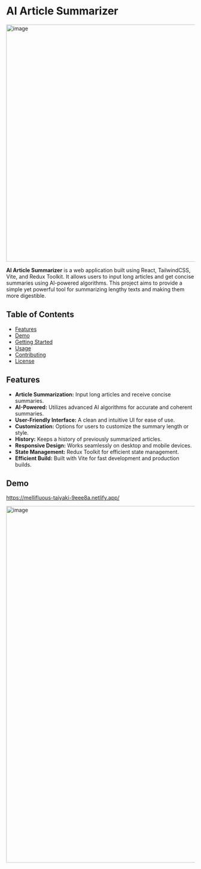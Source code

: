# AI Article Summarizer

<img width="632" alt="image" src="https://github.com/roshan07273/AI_Article_Summarizer_Project/assets/77711686/335322c9-2c1a-40ab-9b0a-94756c76b5e5">


**AI Article Summarizer** is a web application built using React, TailwindCSS, Vite, and Redux Toolkit. It allows users to input long articles and get concise summaries using AI-powered algorithms. This project aims to provide a simple yet powerful tool for summarizing lengthy texts and making them more digestible.

## Table of Contents

- [Features](#features)
- [Demo](#demo)
- [Getting Started](#getting-started)
- [Usage](#usage)
- [Contributing](#contributing)
- [License](#license)

## Features

- **Article Summarization:** Input long articles and receive concise summaries.
- **AI-Powered:** Utilizes advanced AI algorithms for accurate and coherent summaries.
- **User-Friendly Interface:** A clean and intuitive UI for ease of use.
- **Customization:** Options for users to customize the summary length or style.
- **History:** Keeps a history of previously summarized articles.
- **Responsive Design:** Works seamlessly on desktop and mobile devices.
- **State Management:** Redux Toolkit for efficient state management.
- **Efficient Build:** Built with Vite for fast development and production builds.

## Demo

https://mellifluous-taiyaki-9eee8a.netlify.app/

<img width="950" alt="image" src="https://github.com/roshan07273/AI_Article_Summarizer_Project/assets/77711686/79ab3e33-2c46-4bb0-aa41-95babd3748c3">


